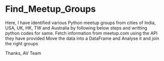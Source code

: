 # Find_Meetup_Groups

Here, I have identified various Python meetup groups from cities of India, USA, UK, HK, TW and Australia by following below steps and writting python codes for same.
Fetch information from meetup.com using the API they have provided
Move the data into a DataFrame and
Analyse it and join the right groups

Thanks,
AV Team
